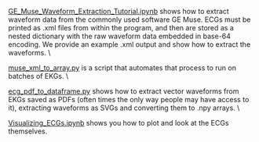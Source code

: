 
[GE_Muse_Waveform_Extraction_Tutorial.ipynb](https://github.com/perottelab/IntroECG/blob/main/1-Waveform%20Extraction/GE_Muse_Waveform_Extraction_Tutorial.ipynb) shows how to extract waveform data from the commonly used software GE Muse. ECGs must be printed as .xml files from within the program, and then are stored as a nested dictionary with the raw waveform data embedded in base-64 encoding. We provide an example .xml output and show how to extract the waveforms. \

[muse_xml_to_array.py](https://github.com/perottelab/IntroECG/blob/main/1-Waveform%20Extraction/muse_xml_to_array.py) is a script that automates that process to run on batches of EKGs. \

[ecg_pdf_to_dataframe.py](https://github.com/perottelab/IntroECG/blob/main/1-Waveform%20Extraction/ecg_pdf_to_dataframe.py) shows how to extract vector waveforms from EKGs saved as PDFs (often times the only way people may have access to it), extracting waveforms as SVGs and converting them to .npy arrays. \

[Visualizing_ECGs.ipynb](Visualizing_ECGs.ipynb) shows you how to plot and look at the ECGs themselves.
